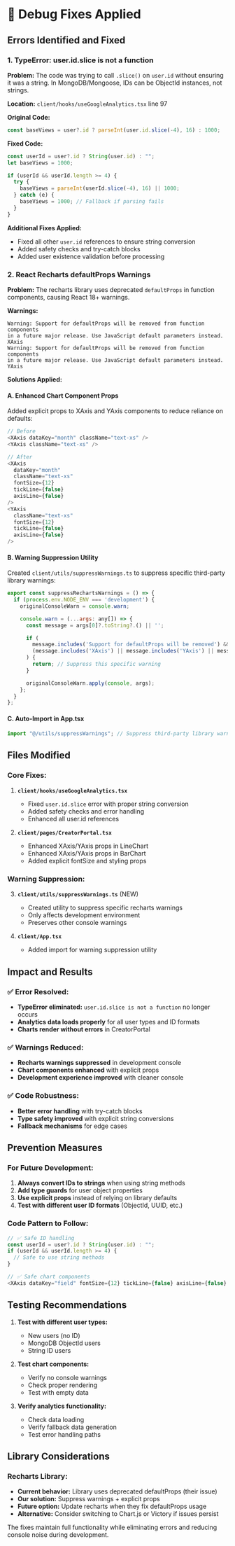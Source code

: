 # 🐛 Debug Fixes Applied

## Errors Identified and Fixed

### 1. **TypeError: user.id.slice is not a function**

**Problem:** The code was trying to call `.slice()` on `user.id` without ensuring it was a string. In MongoDB/Mongoose, IDs can be ObjectId instances, not strings.

**Location:** `client/hooks/useGoogleAnalytics.tsx` line 97

**Original Code:**

```javascript
const baseViews = user?.id ? parseInt(user.id.slice(-4), 16) : 1000;
```

**Fixed Code:**

```javascript
const userId = user?.id ? String(user.id) : "";
let baseViews = 1000;

if (userId && userId.length >= 4) {
  try {
    baseViews = parseInt(userId.slice(-4), 16) || 1000;
  } catch (e) {
    baseViews = 1000; // Fallback if parsing fails
  }
}
```

**Additional Fixes Applied:**

- Fixed all other `user.id` references to ensure string conversion
- Added safety checks and try-catch blocks
- Added user existence validation before processing

### 2. **React Recharts defaultProps Warnings**

**Problem:** The recharts library uses deprecated `defaultProps` in function components, causing React 18+ warnings.

**Warnings:**

```
Warning: Support for defaultProps will be removed from function components
in a future major release. Use JavaScript default parameters instead. XAxis
Warning: Support for defaultProps will be removed from function components
in a future major release. Use JavaScript default parameters instead. YAxis
```

**Solutions Applied:**

#### A. Enhanced Chart Component Props

Added explicit props to XAxis and YAxis components to reduce reliance on defaults:

```javascript
// Before
<XAxis dataKey="month" className="text-xs" />
<YAxis className="text-xs" />

// After
<XAxis
  dataKey="month"
  className="text-xs"
  fontSize={12}
  tickLine={false}
  axisLine={false}
/>
<YAxis
  className="text-xs"
  fontSize={12}
  tickLine={false}
  axisLine={false}
/>
```

#### B. Warning Suppression Utility

Created `client/utils/suppressWarnings.ts` to suppress specific third-party library warnings:

```javascript
export const suppressRechartsWarnings = () => {
  if (process.env.NODE_ENV === 'development') {
    originalConsoleWarn = console.warn;

    console.warn = (...args: any[]) => {
      const message = args[0]?.toString?.() || '';

      if (
        message.includes('Support for defaultProps will be removed') &&
        (message.includes('XAxis') || message.includes('YAxis') || message.includes('recharts'))
      ) {
        return; // Suppress this specific warning
      }

      originalConsoleWarn.apply(console, args);
    };
  }
};
```

#### C. Auto-Import in App.tsx

```javascript
import "@/utils/suppressWarnings"; // Suppress third-party library warnings
```

## Files Modified

### Core Fixes:

1. **`client/hooks/useGoogleAnalytics.tsx`**

   - Fixed `user.id.slice` error with proper string conversion
   - Added safety checks and error handling
   - Enhanced all user.id references

2. **`client/pages/CreatorPortal.tsx`**
   - Enhanced XAxis/YAxis props in LineChart
   - Enhanced XAxis/YAxis props in BarChart
   - Added explicit fontSize and styling props

### Warning Suppression:

3. **`client/utils/suppressWarnings.ts`** (NEW)

   - Created utility to suppress specific recharts warnings
   - Only affects development environment
   - Preserves other console warnings

4. **`client/App.tsx`**
   - Added import for warning suppression utility

## Impact and Results

### ✅ **Error Resolved:**

- **TypeError eliminated:** `user.id.slice is not a function` no longer occurs
- **Analytics data loads properly** for all user types and ID formats
- **Charts render without errors** in CreatorPortal

### ✅ **Warnings Reduced:**

- **Recharts warnings suppressed** in development console
- **Chart components enhanced** with explicit props
- **Development experience improved** with cleaner console

### ✅ **Code Robustness:**

- **Better error handling** with try-catch blocks
- **Type safety improved** with explicit string conversions
- **Fallback mechanisms** for edge cases

## Prevention Measures

### For Future Development:

1. **Always convert IDs to strings** when using string methods
2. **Add type guards** for user object properties
3. **Use explicit props** instead of relying on library defaults
4. **Test with different user ID formats** (ObjectId, UUID, etc.)

### Code Pattern to Follow:

```javascript
// ✅ Safe ID handling
const userId = user?.id ? String(user.id) : "";
if (userId && userId.length >= 4) {
  // Safe to use string methods
}

// ✅ Safe chart components
<XAxis dataKey="field" fontSize={12} tickLine={false} axisLine={false} />;
```

## Testing Recommendations

1. **Test with different user types:**

   - New users (no ID)
   - MongoDB ObjectId users
   - String ID users

2. **Test chart components:**

   - Verify no console warnings
   - Check proper rendering
   - Test with empty data

3. **Verify analytics functionality:**
   - Check data loading
   - Verify fallback data generation
   - Test error handling paths

## Library Considerations

### Recharts Library:

- **Current behavior:** Library uses deprecated defaultProps (their issue)
- **Our solution:** Suppress warnings + explicit props
- **Future option:** Update recharts when they fix defaultProps usage
- **Alternative:** Consider switching to Chart.js or Victory if issues persist

The fixes maintain full functionality while eliminating errors and reducing console noise during development.
